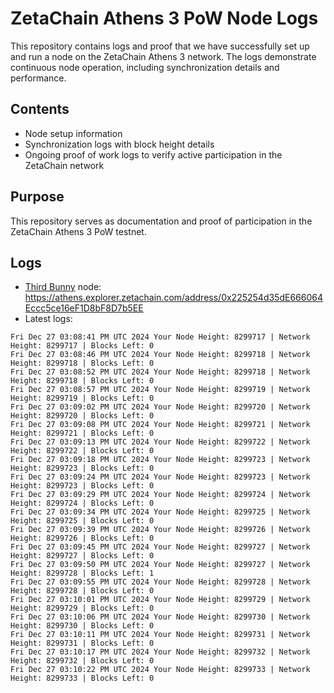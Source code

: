 # ZetaChain Athens 3 PoW Node Logs
This repository contains logs and proof that we have successfully set up and run a node on the ZetaChain Athens 3 network. The logs demonstrate continuous node operation, including synchronization details and performance.

## Contents
- Node setup information
- Synchronization logs with block height details
- Ongoing proof of work logs to verify active participation in the ZetaChain network

## Purpose
This repository serves as documentation and proof of participation in the ZetaChain Athens 3 PoW testnet.

## Logs

- [Third Bunny](https://thirdbunny.xyz/) node: https://athens.explorer.zetachain.com/address/0x225254d35dE666064Eccc5ce16eF1D8bF8D7b5EE
- Latest logs:
```
Fri Dec 27 03:08:41 PM UTC 2024 Your Node Height: 8299717 | Network Height: 8299717 | Blocks Left: 0
Fri Dec 27 03:08:46 PM UTC 2024 Your Node Height: 8299718 | Network Height: 8299718 | Blocks Left: 0
Fri Dec 27 03:08:52 PM UTC 2024 Your Node Height: 8299718 | Network Height: 8299718 | Blocks Left: 0
Fri Dec 27 03:08:57 PM UTC 2024 Your Node Height: 8299719 | Network Height: 8299719 | Blocks Left: 0
Fri Dec 27 03:09:02 PM UTC 2024 Your Node Height: 8299720 | Network Height: 8299720 | Blocks Left: 0
Fri Dec 27 03:09:08 PM UTC 2024 Your Node Height: 8299721 | Network Height: 8299721 | Blocks Left: 0
Fri Dec 27 03:09:13 PM UTC 2024 Your Node Height: 8299722 | Network Height: 8299722 | Blocks Left: 0
Fri Dec 27 03:09:18 PM UTC 2024 Your Node Height: 8299723 | Network Height: 8299723 | Blocks Left: 0
Fri Dec 27 03:09:24 PM UTC 2024 Your Node Height: 8299723 | Network Height: 8299723 | Blocks Left: 0
Fri Dec 27 03:09:29 PM UTC 2024 Your Node Height: 8299724 | Network Height: 8299724 | Blocks Left: 0
Fri Dec 27 03:09:34 PM UTC 2024 Your Node Height: 8299725 | Network Height: 8299725 | Blocks Left: 0
Fri Dec 27 03:09:39 PM UTC 2024 Your Node Height: 8299726 | Network Height: 8299726 | Blocks Left: 0
Fri Dec 27 03:09:45 PM UTC 2024 Your Node Height: 8299727 | Network Height: 8299727 | Blocks Left: 0
Fri Dec 27 03:09:50 PM UTC 2024 Your Node Height: 8299727 | Network Height: 8299728 | Blocks Left: 1
Fri Dec 27 03:09:55 PM UTC 2024 Your Node Height: 8299728 | Network Height: 8299728 | Blocks Left: 0
Fri Dec 27 03:10:01 PM UTC 2024 Your Node Height: 8299729 | Network Height: 8299729 | Blocks Left: 0
Fri Dec 27 03:10:06 PM UTC 2024 Your Node Height: 8299730 | Network Height: 8299730 | Blocks Left: 0
Fri Dec 27 03:10:11 PM UTC 2024 Your Node Height: 8299731 | Network Height: 8299731 | Blocks Left: 0
Fri Dec 27 03:10:17 PM UTC 2024 Your Node Height: 8299732 | Network Height: 8299732 | Blocks Left: 0
Fri Dec 27 03:10:22 PM UTC 2024 Your Node Height: 8299733 | Network Height: 8299733 | Blocks Left: 0
```
